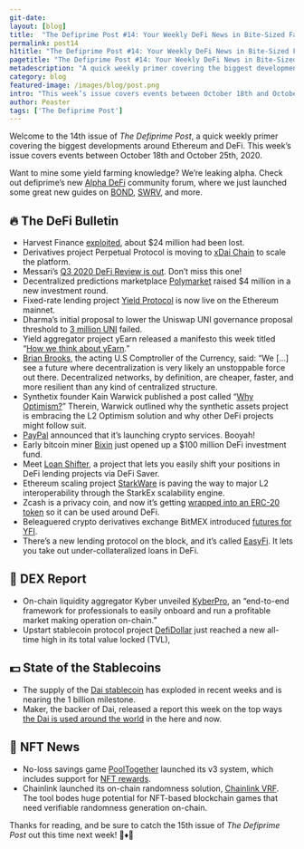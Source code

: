 ```yaml
---
git-date:
layout: [blog]
title:  "The Defiprime Post #14: Your Weekly DeFi News in Bite-Sized Fashion"
permalink: post14
h1title: "The Defiprime Post #14: Your Weekly DeFi News in Bite-Sized Fashion"
pagetitle: "The Defiprime Post #14: Your Weekly DeFi News in Bite-Sized Fashion"
metadescription: "A quick weekly primer covering the biggest developments around Ethereum and DeFi. This week’s issue covers events between October 18th and October 25th, 2020"
category: blog
featured-image: /images/blog/post.png
intro: "This week’s issue covers events between October 18th and October 25th, 2020"
author: Peaster
tags: ['The Defiprime Post']
---
```

Welcome to the 14th issue of _The Defiprime Post_, a quick weekly primer covering the biggest developments around Ethereum and DeFi. This week’s issue covers events between October 18th and October 25th, 2020.

Want to mine some yield farming knowledge? We’re leaking alpha. Check out defiprime’s new [Alpha DeFi](https://alpha.defiprime.com/c/yield-farming/6) community forum, where we just launched some great new guides on [BOND](https://alpha.defiprime.com/t/yield-farming-with-bond-barnbridge/631), [SWRV](https://alpha.defiprime.com/t/yield-farming-with-swerve/339), and more.

## 🔥 The DeFi Bulletin
*   Harvest Finance [exploited](https://medium.com/aelfblockchain/deep-analysis-on-harvest-attack-58203de94325), about $24 million had been lost. 
*   Derivatives project Perpetual Protocol is moving to [xDai Chain](https://medium.com/@perpetualprotocol/why-we-chose-xdai-chain-to-scale-perpetual-protocol-5b6cfd6cf5aa) to scale the platform.
*   Messari’s [Q3 2020 DeFi Review is out](https://messari.io/pdf/defi-q3-2020.pdf). Don’t miss this one!
*   Decentralized predictions marketplace [Polymarket](https://www.forbes.com/sites/rorymurray/2020/10/19/polymarket-raises-massive-4-million-round-from-polychain-naval-ravikant-other-notable-investors/#2faa7f84c62e) raised $4 million in a new investment round.
*   Fixed-rate lending project [Yield Protocol](https://medium.com/yield-protocol/yield-protocol-is-live-e6e8ebf2537b) is now live on the Ethereum mainnet.
*   Dharma’s initial proposal to lower the Uniswap UNI governance proposal threshold to [3 million UNI](https://rekt.ghost.io/uniswap-flop-dharma-vote-stopped/) failed.
*   Yield aggregator project yEarn released a manifesto this week titled “[How we think about yEarn](https://gov.yearn.finance/t/how-we-think-about-yearn/7137).”
*   [Brian Brooks](https://cointelegraph.com/news/mainstream-defi-is-inevitable-us-currency-comptroller/amp?__twitter_impression=true), the acting U.S Comptroller of the Currency, said: “We [...] see a future where decentralization is very likely an unstoppable force out there. Decentralized networks, by definition, are cheaper, faster, and more resilient than any kind of centralized structure.
*   Synthetix founder Kain Warwick published a post called “[Why Optimism?](https://blog.synthetix.io/why-optimism/)” Therein, Warwick outlined why the synthetic assets project is embracing the L2 Optimism solution and why other DeFi projects might follow suit.
*   [PayPal](https://www.reuters.com/article/paypal-cryptocurrency/paypal-to-allow-cryptocurrency-buying-selling-and-shopping-on-its-network-idUSL1N2HB14U) announced that it’s launching crypto services. Booyah!
*   Early bitcoin miner [Bixin](https://www.theblockcrypto.com/post/81790/bixin-bitcoin-miner-fund-defi) just opened up a $100 million DeFi investment fund.
*   Meet [Loan Shifter](https://medium.com/defi-saver/introducing-loan-shifter-change-your-collateral-or-debt-asset-and-shift-between-protocols-using-cf03ec3c225f), a project that lets you easily shift your positions in DeFi lending projects via DeFi Saver.
*   Ethereum scaling project [StarkWare](https://medium.com/starkware/the-road-to-l2-interoperability-718ff69ec822) is paving the way to major L2 interoperability through the StarkEx scalability engine.
*   Zcash is a privacy coin, and now it’s getting [wrapped into an ERC-20 token](https://decrypt.co/45899/wrapped-zcash-is-coming-to-ethereums-defi-ecosystem?utm_source=Facebook&utm_medium=social&utm_campaign=sm) so it can be used around DeFi.
*   Beleaguered crypto derivatives exchange BitMEX introduced [futures for YFI](https://blog.bitmex.com/introduction-of-binance-coin-bnb-polkadot-dot-and-yearn-finance-yfi-quanto-futures/).
*   There’s a new lending protocol on the block, and it’s called [EasyFi](https://research.binance.com/en/projects/easyfi). It lets you take out under-collateralized loans in DeFi.


## 💱 DEX Report

*   On-chain liquidity aggregator Kyber unveiled [KyberPro](https://blog.kyber.network/kyberpro-the-only-professional-framework-for-on-chain-market-making-d69ca74942b2), an “end-to-end framework for professionals to easily onboard and run a profitable market making operation on-chain.”
*   Upstart stablecoin protocol project [DefiDollar](https://twitter.com/defidollar/status/1319517566268682241) just reached a new all-time high in its total value locked (TVL),


## 💵 State of the Stablecoins

*   The supply of the [Dai stablecoin](https://cointelegraph.com/news/yield-farming-fuels-623-growth-in-dai-supply-to-nearly-1b) has exploded in recent weeks and is nearing the 1 billion milestone.
*   Maker, the backer of Dai, released a report this week on the top ways [the Dai is used around the world](https://blog.makerdao.com/the-top-five-ways-the-dai-stablecoin-is-used-around-the-world/) in the here and now.


## 💎 NFT News

*   No-loss savings game [PoolTogether](https://medium.com/pooltogether/the-new-pooltogether-891d94858588) launched its v3 system, which includes support for [NFT rewards](https://twitter.com/Jihoz_Axie/status/1320073676759404548).
*   Chainlink launched its on-chain randomness solution, [Chainlink VRF](https://medium.com/pooltogether/using-chainlink-vrf-for-randomness-generation-in-pooltogether-619a4280a7ae). The tool bodes huge potential for NFT-based blockchain games that need verifiable randomness generation on-chain.


Thanks for reading, and be sure to catch the 15th issue of _The Defiprime Post_ out this time next week! 👋♦️👋
